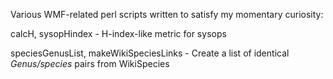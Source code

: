 Various WMF-related perl scripts written to satisfy my momentary curiosity:

calcH, sysopHindex - H-index-like metric for sysops

speciesGenusList, makeWikiSpeciesLinks - Create a list of identical *Genus/species* pairs from WikiSpecies
